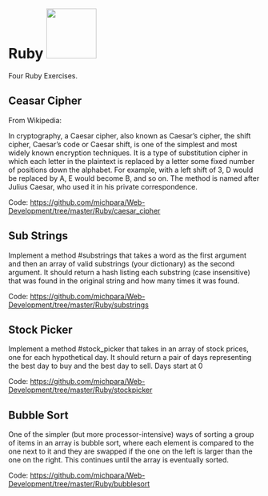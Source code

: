 # **Ruby** <img src="https://media.giphy.com/media/vDKeAFPrMRW9PqChq8/giphy.gif" width="100">

Four Ruby Exercises.

## **Ceasar Cipher**
From Wikipedia:

In cryptography, a Caesar cipher, also known as Caesar’s cipher, the shift cipher, Caesar’s code or Caesar shift, is one of the simplest and most widely known encryption techniques. It is a type of substitution cipher in which each letter in the plaintext is replaced by a letter some fixed number of positions down the alphabet. For example, with a left shift of 3, D would be replaced by A, E would become B, and so on. The method is named after Julius Caesar, who used it in his private correspondence.

Code: https://github.com/michpara/Web-Development/tree/master/Ruby/caesar_cipher

## **Sub Strings**

Implement a method #substrings that takes a word as the first argument and then an array of valid substrings (your dictionary) as the second argument. It should return a hash listing each substring (case insensitive) that was found in the original string and how many times it was found.

Code: https://github.com/michpara/Web-Development/tree/master/Ruby/substrings

## **Stock Picker**

Implement a method #stock_picker that takes in an array of stock prices, one for each hypothetical day. It should return a pair of days representing the best day to buy and the best day to sell. Days start at 0

Code: https://github.com/michpara/Web-Development/tree/master/Ruby/stockpicker

## **Bubble Sort**

One of the simpler (but more processor-intensive) ways of sorting a group of items in an array is bubble sort, where each element is compared to the one next to it and they are swapped if the one on the left is larger than the one on the right. This continues until the array is eventually sorted.

Code: https://github.com/michpara/Web-Development/tree/master/Ruby/bubblesort
